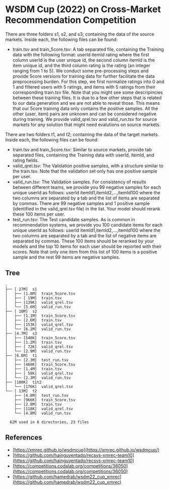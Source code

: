 
# WSDM Cup (2022) on Cross-Market Recommendation Competition

There are three folders s1, s2, and s3; containing the data of the source markets. Inside each, the following files can be found:
- train.tsv and train_5core.tsv: A tab separated file, containing the Training data with the following format: userId itemId rating where the first column userId is the user unique id, the second column itemId is the item unique id, and the third column rating is the rating (an integer ranging from 1 to 5). We conduct some pre-processing steps and provide 5core versions for training data for further facilitate the data preprocessing burden. For this step, we first normalize ratings into 0 and 1 and filtered users with 5 ratings, and items with 5 ratings from their corresponding train.tsv file. Note that you might see some descripincies between these training files. It is due to a few other steps that is related to our data generation and we are not able to reveal those. This means that our 5core training data only contains the positive samples. All the other (user, item) pairs are unknown and can be considered negative during training. We provide valid_qrel.tsv and valid_run.tsv for source markets for any solution that might need evalutions on source markets.

There are two folders t1, and t2; containing the data of the target markets. Inside each, the following files can be found:
- train.tsv and train_5core.tsv: Similar to source markets, provide tab separated files, containing the Training data with userId, itemId, and rating fields.
- valid_qrel.tsv: The Validation positive samples, with a structure similar to the train.tsv. Note that the validation set only has one positive sample per user.
- valid_run.tsv: The Validation samples. For consistency of results between different teams, we provide you 99 negative samples for each unique userId as follows: userId itemId1,itemId2,...,itemId100 where the two columns are separated by a tab and the list of items are separated by commas. There are 99 negative samples and 1 positive sample (identified in the valid_qrel.tsv file) in the list. Your model should rerank these 100 items per user.
- test_run.tsv: The Test candidate samples. As is common in recommendation systems, we provide you 100 candidate items for each unique userId as follows: userId itemId1,itemId2,...,itemId100 where the two columns are separated by a tab and the list of negative items are separated by commas. These 100 items should be reranked by your models and the top 10 items for each user should be reported with their scores. Note that only one item from this list of 100 items is a positive sample and the rest 99 items are negative samples.

## Tree

```
.
├── [ 27M]  s1
│   ├── [1.8M]  train_5core.tsv
│   ├── [ 19M]  train.tsv
│   ├── [139K]  valid_qrel.tsv
│   └── [5.6M]  valid_run.tsv
├── [ 10M]  s2
│   ├── [1.1M]  train_5core.tsv
│   ├── [2.6M]  train.tsv
│   ├── [153K]  valid_qrel.tsv
│   └── [6.2M]  valid_run.tsv
├── [4.7M]  s3
│   ├── [548K]  train_5core.tsv
│   ├── [1.2M]  train.tsv
│   ├── [ 72K]  valid_qrel.tsv
│   └── [2.9M]  valid_run.tsv
├── [6.6M]  t1
│   ├── [2.3M]  test_run.tsv
│   ├── [460K]  train_5core.tsv
│   ├── [1.4M]  train.tsv
│   ├── [ 58K]  valid_qrel.tsv
│   └── [2.3M]  valid_run.tsv
├── [180K]  t1t2
│   └── [176K]  valid_qrel.tsv
└── [ 13M]  t2
    ├── [4.8M]  test_run.tsv
    ├── [966K]  train_5core.tsv
    ├── [2.8M]  train.tsv
    ├── [118K]  valid_qrel.tsv
    └── [4.8M]  valid_run.tsv

  62M used in 6 directories, 23 files
```

## References
- [https://xmrec.github.io/wsdmcup](https://xmrec.github.io/wsdmcup/)
- [https://github.com/hainguyentado/recsys-xmrec-team10](https://github.com/hainguyentado/recsys-xmrec-team10)
- [https://competitions.codalab.org/competitions/36050](https://competitions.codalab.org/competitions/36050)
- [https://github.com/hamedrab/wsdm22_cup_xmrec](https://github.com/hamedrab/wsdm22_cup_xmrec)